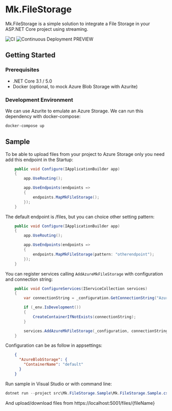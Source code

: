 # Mk.FileStorage

Mk.FileStorage is a simple solution to integrate a File Storage in your ASP.NET Core project using streaming.

![CI](https://github.com/m-knet/Mk.FileStorage/workflows/CI/badge.svg)
![Continuous Deployment PREVIEW](https://github.com/m-knet/Mk.FileStorage/workflows/Continuous%20Deployment%20PREVIEW/badge.svg)

## Getting Started

### Prerequisites

* .NET Core 3.1 / 5.0
* Docker (optional, to mock Azure Blob Storage with Azurite)

### Development Environment

We can use Azurite to emulate an Azure Storage. We can run this dependency with docker-compose:

```bash
docker-compose up
```

## Sample

To be able to upload files from your project to Azure Storage only you need add this endpoint in the Startup:

```csharp
    public void Configure(IApplicationBuilder app)
    {
        app.UseRouting();

        app.UseEndpoints(endpoints =>
        {
            endpoints.MapMkFileStorage();
        });
    }
```

The default endpoint is /files, but you can choice other setting pattern:

```csharp
    public void Configure(IApplicationBuilder app)
    {
        app.UseRouting();

        app.UseEndpoints(endpoints =>
        {
            endpoints.MapMkFileStorage(pattern: "otherendpoint");
        });
    }
```

You can register services calling `AddAzureMkFileStorage` with configuration and connection string:

```csharp
    public void ConfigureServices(IServiceCollection services)
    {
        var connectionString = _configuration.GetConnectionString("AzureBlobStorage");

        if (_env.IsDevelopment())
        {
            CreateContainerIfNotExists(connectionString);
        }

        services.AddAzureMkFileStorage(_configuration, connectionString);
    }
```

Configuration can be as follow in appsettings:
```json
    {
      "AzureBlobStorage": {
        "ContainerName": "default"
      }
    }
```

Run sample in Visual Studio or with command line:

```csharp
dotnet run --project src\Mk.FileStorage.Sample\Mk.FileStorage.Sample.csproj
```

And upload/download files from https://localhost:5001/files/{fileName}
